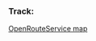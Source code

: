 ### Track:
[OpenRouteService map](https://maps.openrouteservice.org/directions?n1=46.753505&n2=17.531433&n3=11&a=47.509237,19.058747,47.432965,18.722763,46.707853,17.248535,46.83765,17.641296,47.202543,18.610497,47.443879,18.733749,47.509201,19.058501&b=1a&c=0&k1=en-US&k2=km)